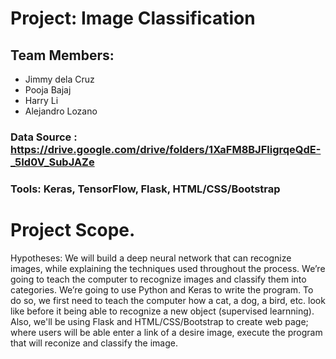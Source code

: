 # Project: Image Classification

## Team Members: 

 * Jimmy dela Cruz
 * Pooja Bajaj
 * Harry Li
 * Alejandro Lozano

### Data Source : https://drive.google.com/drive/folders/1XaFM8BJFligrqeQdE-_5Id0V_SubJAZe

### Tools: Keras, TensorFlow, Flask, HTML/CSS/Bootstrap

# Project Scope.

 Hypotheses: We will build a deep neural network that can recognize images, while explaining the techniques used throughout the process.
 We’re going to teach the computer to recognize images and classify them into categories. We’re going to use Python and Keras to write the program.
 To do so, we first need to teach the computer how a cat, a dog, a bird, etc. look like before it being able to recognize a new object (supervised learnning).
 Also, we'll be using Flask and HTML/CSS/Bootstrap to create web page; where users will be able enter a link of a desire image, execute the program that will reconize and classify the image.
 




